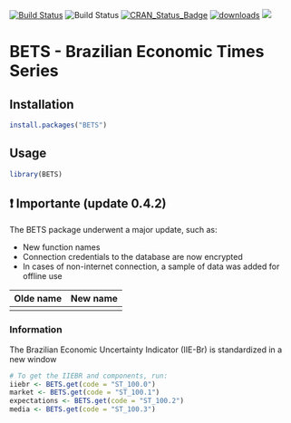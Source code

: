 [![Build Status](https://travis-ci.org/nmecsys/BETS.svg?branch=master)](https://travis-ci.org/nmecsys/BETS) 
![Build Status](https://ci.appveyor.com/api/projects/status/github/nmecsys/BETS?branch=master&svg=true)
[![CRAN_Status_Badge](http://www.r-pkg.org/badges/version/BETS)](https://CRAN.R-project.org/package=BETS) 
[![downloads](http://cranlogs.r-pkg.org/badges/BETS)](http://cran.rstudio.com/web/packages/BETS/index.html)
![](http://cranlogs.r-pkg.org/badges/last-week/BETS?color=blue)

# BETS - Brazilian Economic Times Series

## Installation

```R
install.packages("BETS") 
```
## Usage

```R
library(BETS)
```

## :exclamation: Importante (update 0.4.2)

The BETS package underwent a major update, such as:
  - New function names
  - Connection credentials to the database are now encrypted
  - In cases of non-internet connection, a sample of data was added for offline use


|Olde name  | New name   |  
|:---------:|:----------:|
|           |            |   






### Information
 
 The Brazilian Economic Uncertainty Indicator (IIE-Br) is standardized in a new window
 
   ```R
   # To get the IIEBR and components, run:
   iiebr <- BETS.get(code = "ST_100.0")
   market <- BETS.get(code = "ST_100.1")
   expectations <- BETS.get(code = "ST_100.2")
   media <- BETS.get(code = "ST_100.3")
   ```




